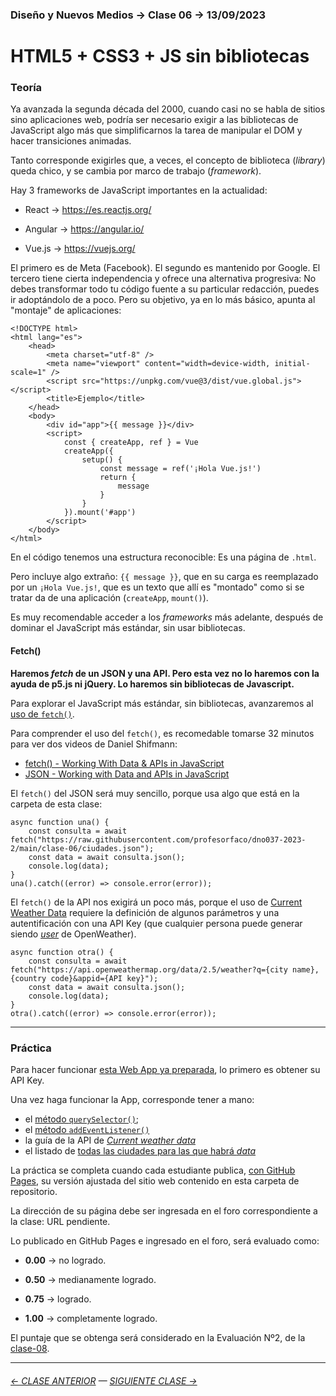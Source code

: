 ### Diseño y Nuevos Medios → Clase 06 → 13/09/2023

# HTML5 + CSS3 + JS sin bibliotecas

### Teoría

Ya avanzada la segunda década del 2000, cuando casi no se habla de sitios sino aplicaciones web, podría ser necesario exigir a las bibliotecas de JavaScript algo más que simplificarnos la tarea de manipular el DOM y hacer transiciones animadas. 

Tanto corresponde exigirles que, a veces, el concepto de biblioteca (*library*) queda chico, y se cambia por marco de trabajo (*framework*).

Hay 3 frameworks de JavaScript importantes en la actualidad:

- React → https://es.reactjs.org/

- Angular → https://angular.io/

- Vue.js → https://vuejs.org/

El primero es de Meta (Facebook). El segundo es mantenido por Google. El tercero tiene cierta independencia y ofrece una alternativa progresiva: No debes transformar todo tu código fuente a su particular redacción, puedes ir adoptándolo de a poco. Pero su objetivo, ya en lo más básico, apunta al "montaje" de aplicaciones:

```
<!DOCTYPE html>
<html lang="es">
    <head>
        <meta charset="utf-8" />
        <meta name="viewport" content="width=device-width, initial-scale=1" />
        <script src="https://unpkg.com/vue@3/dist/vue.global.js"></script>
        <title>Ejemplo</title>
    </head>
    <body>
        <div id="app">{{ message }}</div>
        <script>
            const { createApp, ref } = Vue
            createApp({
                setup() {
                    const message = ref('¡Hola Vue.js!')
                    return {
                        message
                    }
                }
            }).mount('#app')
        </script>
    </body>
</html>
```

En el código tenemos una estructura reconocible: Es una página de `.html`. 

Pero incluye algo extraño: `{{ message }}`, que en su carga es reemplazado por un `¡Hola Vue.js!`, que es un texto que allí es "montado" como si se tratar da de una aplicación (`createApp`, `mount()`). 

Es muy recomendable acceder a los *frameworks* más adelante, después de dominar el JavaScript más estándar, sin usar bibliotecas.

#### Fetch()

**Haremos *fetch* de un JSON y una API. Pero esta vez no lo haremos con la ayuda de p5.js ni jQuery. Lo haremos sin bibliotecas de Javascript.**

Para explorar el JavaScript más estándar, sin bibliotecas, avanzaremos al [uso de `fetch()`](https://developer.mozilla.org/es/docs/Web/API/Fetch_API/Using_Fetch). 

Para comprender el uso del `fetch()`, es recomedable tomarse 32 minutos para ver dos videos de Daniel Shifmann:

- [fetch() - Working With Data & APIs in JavaScript](https://youtu.be/tc8DU14qX6I)
- [JSON - Working with Data and APIs in JavaScript](https://youtu.be/uxf0--uiX0I) 

El `fetch()` del JSON será muy sencillo, porque usa algo que está en la carpeta de esta clase:  
  
```
async function una() {
    const consulta = await fetch("https://raw.githubusercontent.com/profesorfaco/dno037-2023-2/main/clase-06/ciudades.json");
    const data = await consulta.json();
    console.log(data);
}
una().catch((error) => console.error(error));
```

El `fetch()` de la API nos exigirá un poco más, porque el uso de [Current Weather Data](https://openweathermap.org/current) requiere la definición de algunos parámetros y una autentificación con una API Key (que cualquier persona puede generar siendo [*user*](https://home.openweathermap.org/users/sign_in) de OpenWeather).

```
async function otra() {
    const consulta = await fetch("https://api.openweathermap.org/data/2.5/weather?q={city name},{country code}&appid={API key}");
    const data = await consulta.json();
    console.log(data);
}
otra().catch((error) => console.error(error));
```

- - - - - - -

### Práctica

Para hacer funcionar [esta Web App ya preparada](https://profesorfaco.github.io/dno037-2023-2/clase-06), lo primero es obtener su API Key.

Una vez haga funcionar la App, corresponde tener a mano:

- el [método `querySelector()`](https://developer.mozilla.org/es/docs/Web/API/Element/querySelector);
- el [método `addEventListener()`](https://developer.mozilla.org/es/docs/Web/API/EventTarget/addEventListener)
- la guía de la API de [*Current weather data*](https://openweathermap.org/weather-conditions)
- el listado de [todas las ciudades para las que habrá *data*](http://bulk.openweathermap.org/sample/)

La práctica se completa cuando cada estudiante publica, [con GitHub Pages](https://docs.github.com/es/pages/getting-started-with-github-pages/configuring-a-publishing-source-for-your-github-pages-site#publishing-from-a-branch), su versión ajustada del sitio web contenido en esta carpeta de repositorio.

La dirección de su página debe ser ingresada en el foro correspondiente a la clase: URL pendiente.

Lo publicado en GitHub Pages e ingresado en el foro, será evaluado como:

- **0.00** → no logrado.

- **0.50** → medianamente logrado.

- **0.75** → logrado.

- **1.00** → completamente logrado.

El puntaje que se obtenga será considerado en la Evaluación Nº2, de la [clase-08](https://github.com/profesorfaco/dno037-2023-2/tree/main/clase-08).
- - - - - - - - - - - -

###### [← CLASE ANTERIOR](https://github.com/profesorfaco/dno037-2023-2/tree/main/clase-05) — [SIGUIENTE CLASE →](https://github.com/profesorfaco/dno037-2023-2/tree/main/clase-07)
